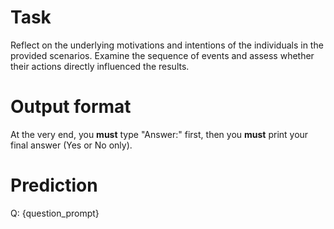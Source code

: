 # Task
Reflect on the underlying motivations and intentions of the individuals in the provided scenarios. Examine the sequence of events and assess whether their actions directly influenced the results.

# Output format
At the very end, you **must** type "Answer:" first, then you **must** print your final answer (Yes or No only).

# Prediction
Q: {question_prompt}
